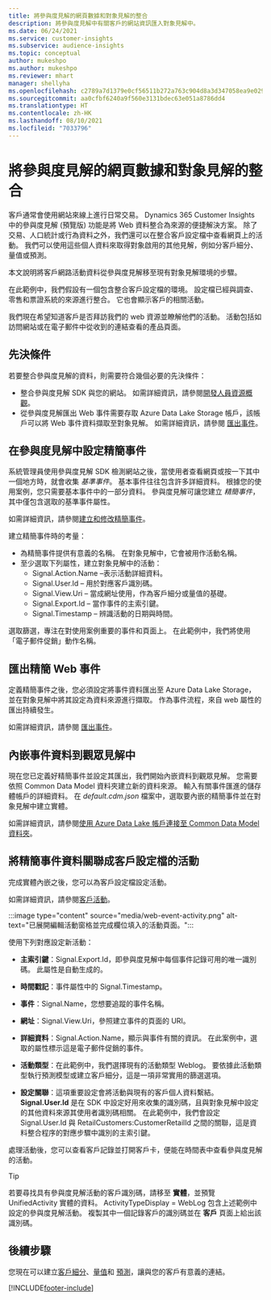 ```yaml
---
title: 將參與度見解的網頁數據和對象見解的整合
description: 將參與度見解中有關客戶的網站資訊匯入對象見解中。
ms.date: 06/24/2021
ms.service: customer-insights
ms.subservice: audience-insights
ms.topic: conceptual
author: mukeshpo
ms.author: mukeshpo
ms.reviewer: mhart
manager: shellyha
ms.openlocfilehash: c2789a7d1379e0cf56511b272a763c904d8a3d347058ea9e029aaff0f723a028
ms.sourcegitcommit: aa0cfbf6240a9f560e3131bdec63e051a8786dd4
ms.translationtype: HT
ms.contentlocale: zh-HK
ms.lasthandoff: 08/10/2021
ms.locfileid: "7033796"
---
```

# <a name="integrate-web-data-from-engagement-insights-with-audience-insights"></a>將參與度見解的網頁數據和對象見解的整合

客戶通常會使用網站來線上進行日常交易。 Dynamics 365 Customer Insights 中的參與度見解 (預覽版) 功能是將 Web 資料整合為來源的便捷解決方案。 除了交易、人口統計或行為資料之外，我們還可以在整合客戶設定檔中查看網頁上的活動。 我們可以使用這些個人資料來取得對象啟用的其他見解，例如分客戶細分、量值或預測。

本文說明將客戶網路活動資料從參與度見解移至現有對象見解環境的步驟。

在此範例中，我們假設有一個包含整合客戶設定檔的環境。 設定檔已經與調查、零售和票證系統的來源進行整合。 它也會顯示客戶的相關活動。 

我們現在希望知道客戶是否拜訪我們的 web 資源並瞭解他們的活動。 活動包括如訪問網站或在電子郵件中從收到的連結查看的產品頁面。

## <a name="prerequisites"></a>先決條件

若要整合參與度見解的資料，則需要符合幾個必要的先決條件： 

- 整合參與度見解 SDK 與您的網站。 如需詳細資訊，請參閱[開發人員資源概觀](../engagement-insights/developer-resources.md)。
- 從參與度見解匯出 Web 事件需要存取 Azure Data Lake Storage 帳戶，該帳戶可以將 Web 事件資料擷取至對象見解。 如需詳細資訊，請參閱 [匯出事件](../engagement-insights/export-events.md)。

## <a name="configure-refined-events-in-engagement-insights"></a>在參與度見解中設定精簡事件

系統管理員使用參與度見解 SDK 檢測網站之後，當使用者查看網頁或按一下其中一個地方時，就會收集 *基準事件*。 基本事件往往包含許多詳細資料。 根據您的使用案例，您只需要基本事件中的一部分資料。 參與度見解可讓您建立 *精簡事件*，其中僅包含選取的基準事件屬性。     

如需詳細資訊，請參閱[建立和修改精簡事件](../engagement-insights/refined-events.md)。

建立精簡事件時的考量： 

- 為精簡事件提供有意義的名稱。 在對象見解中，它會被用作活動名稱。
- 至少選取下列屬性，建立對象見解中的活動： 
    - Signal.Action.Name –表示活動詳細資料。
    - Signal.User.Id – 用於對應客戶識別碼。
    - Signal.View.Uri – 當成網址使用，作為客戶細分或量值的基礎。
    - Signal.Export.Id – 當作事件的主索引鍵。
    - Signal.Timestamp – 辨識活動的日期與時間。

選取篩選，專注在對使用案例重要的事件和頁面上。 在此範例中，我們將使用「電子郵件促銷」動作名稱。

## <a name="export-the-refined-web-events"></a>匯出精簡 Web 事件 

定義精簡事件之後，您必須設定將事件資料匯出至 Azure Data Lake Storage，並在對象見解中將其設定為資料來源進行擷取。 作為事件流程，來自 web 屬性的匯出持續發生。

如需詳細資訊，請參閱 [匯出事件](../engagement-insights/export-events.md)。

## <a name="ingest-event-data-to-audience-insights"></a>內嵌事件資料到觀眾見解中

現在您已定義好精簡事件並設定其匯出，我們開始內嵌資料到觀眾見解。 您需要依照 Common Data Model 資料夾建立新的資料來源。 輸入有關事件匯進的儲存體帳戶的詳細資料。 在 *default.cdm.json* 檔案中，選取要內嵌的精簡事件並在對象見解中建立實體。

如需詳細資訊，請參閱[使用 Azure Data Lake 帳戶連接至 Common Data Model 資料夾](connect-common-data-model.md)。


## <a name="relate-refined-event-data-as-an-activity-of-a-customer-profile"></a>將精簡事件資料關聯成客戶設定檔的活動

完成實體內嵌之後，您可以為客戶設定檔設定活動。

如需詳細資訊，請參閱[客戶活動](activities.md)。

:::image type="content" source="media/web-event-activity.png" alt-text="已展開編輯活動窗格並完成欄位填入的活動頁面。":::

使用下列對應設定新活動： 

- **主索引鍵**：Signal.Export.Id，即參與度見解中每個事件記錄可用的唯一識別碼。 此屬性是自動生成的。

- **時間戳記**：事件屬性中的 Signal.Timestamp。

- **事件**：Signal.Name，您想要追蹤的事件名稱。

- **網址**：Signal.View.Uri，參照建立事件的頁面的 URI。

- **詳細資料**：Signal.Action.Name，顯示與事件有關的資訊。 在此案例中，選取的屬性標示這是電子郵件促銷的事件。

- **活動類型**：在此範例中，我們選擇現有的活動類型 Weblog。 要依據此活動類型執行預測模型或建立客戶細分，這是一項非常實用的篩選選項。

- **設定關聯**：這項重要設定會將活動與現有的客戶個人資料繫結。 **Signal.User.Id** 是在 SDK 中設定好用來收集的識別碼，且與對象見解中設定的其他資料來源其使用者識別碼相關。 在此範例中，我們會設定 Signal.User.Id 與 RetailCustomers:CustomerRetailId 之間的關聯，這是資料整合程序的對應步驟中識別的主索引鍵。

處理活動後，您可以查看客戶記錄並打開客戶卡，便能在時間表中查看參與度見解的活動。 

> [!TIP]
> 若要尋找具有參與度見解活動的客戶識別碼，請移至 **實體**，並預覽 UnifiedActivity 實體的資料。 ActivityTypeDisplay = WebLog 包含上述範例中設定的參與度見解活動。 複製其中一個記錄客戶的識別碼並在 **客戶** 頁面上給出該識別碼。

## <a name="next-steps"></a>後續步驟

您現在可以建立[客戶細分](segments.md)、[量值](measures.md)和 [預測](predictions.md)，讓與您的客戶有意義的連結。


[!INCLUDE[footer-include](../includes/footer-banner.md)]
